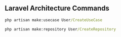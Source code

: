 ## Laravel Architecture Commands

```cmd
php artisan make:usecase User/CreateUseCase
```
```cmd
php artisan make:repository User/CreateRepository
```
